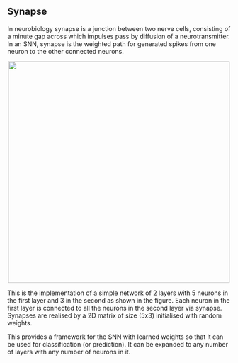 ## Synapse

In neurobiology synapse is a junction between two nerve cells, consisting of a minute gap across which impulses pass by diffusion of a neurotransmitter. 
In an SNN, synapse is the weighted path for generated spikes from one neuron to the other connected neurons.
<p align="center">
  <img src="http://www.odec.ca/projects/2007/stag7m2/images/fig2.gif" width="500"/>
</p>

This is the implementation of a simple network of 2 layers with 5 neurons in the first layer and 3 in the second as shown in the figure. Each neuron in the first layer is connected to all the neurons in the second layer via synapse. Synapses are realised by a 2D matrix of size (5x3) initialised with random weights. 

This provides a framework for the SNN with learned weights so that it can be used for classification (or prediction). It can be expanded to any number of layers with any number of neurons in it.
